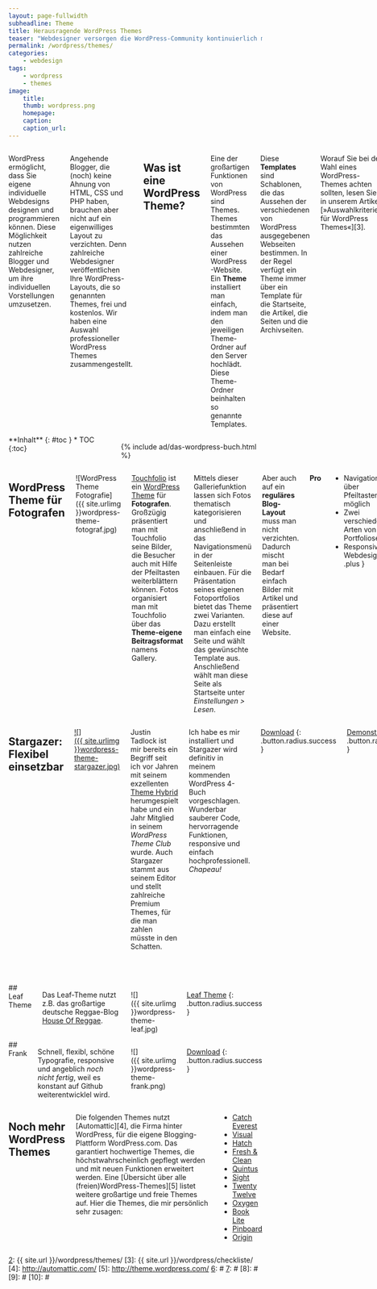 ```yaml
---
layout: page-fullwidth
subheadline: Theme
title: Herausragende WordPress Themes
teaser: "Webdesigner versorgen die WordPress-Community kontinuierlich mit neuen Layouts und Design. Von diesen Themes gibt es mittlerweile eine unüberschaubare Anzahl. Phlow Magazin stellt die herausragende Themes vor."
permalink: /wordpress/themes/
categories:
    - webdesign
tags:
    - wordpress
    - themes
image:
    title: 
    thumb: wordpress.png
    homepage:
    caption:
    caption_url:
---
```

<div class="row">
<div class="large-7 columns" markdown="1">

WordPress ermöglicht, dass Sie eigene individuelle Webdesigns designen und programmieren können. Diese Möglichkeit nutzen zahlreiche Blogger und Webdesigner, um ihre individuellen Vorstellungen umzusetzen.

Angehende Blogger, die (noch) keine Ahnung von HTML, CSS und PHP haben, brauchen aber nicht auf ein eigenwilliges Layout zu verzichten. Denn zahlreiche Webdesigner veröffentlichen Ihre WordPress-Layouts, die so genannten Themes, frei und kostenlos. Wir haben eine Auswahl professioneller WordPress Themes zusammengestellt.


## Was ist eine WordPress Theme?

Eine der großartigen Funktionen von WordPress sind Themes. Themes bestimmten das Aussehen einer WordPress-Website. Ein **Theme** installiert man einfach, indem man den jeweiligen Theme-Ordner auf den Server hochlädt. Diese Theme-Ordner beinhalten so genannte Templates.

Diese **Templates** sind Schablonen, die das Aussehen der verschiedenen von WordPress ausgegebenen Webseiten bestimmen. In der Regel verfügt ein Theme immer über ein Template für die Startseite, die Artikel, die Seiten und die Archivseiten.

Worauf Sie bei der Wahl eines WordPress-Themes achten sollten, lesen Sie in unserem Artikel [»Auswahlkriterien für WordPress Themes«][3].

</div><!-- /.large-7 -->
<div class="large-5 columns">

<div class="panel radius" markdown="1">
**Inhalt**
{: #toc }
*  TOC
{:toc}
</div>

{% include ad/das-wordpress-buch.html %}

</div><!-- /.large-5 -->
</div><!-- /.row -->



<div class="row">
<div class="medium-6 columns" markdown="1">

## WordPress Theme für Fotografen

![WordPress Theme Fotografie]({{ site.urlimg }}wordpress-theme-fotograf.jpg)

[Touchfolio][1] ist ein [WordPress Theme][2] für **Fotografen**. Großzügig präsentiert man mit Touchfolio seine Bilder, die Besucher auch mit Hilfe der Pfeiltasten weiterblättern können. Fotos organisiert man mit Touchfolio über das **Theme-eigene Beitragsformat** namens Gallery.

Mittels dieser Galleriefunktion lassen sich Fotos thematisch kategorisieren und anschließend in das Navigationsmenü in der Seitenleiste einbauen. Für die Präsentation seines eigenen Fotoportfolios bietet das Theme zwei Varianten. Dazu erstellt man einfach eine Seite und wählt das gewünschte Template aus. Anschließend wählt man diese Seite als Startseite unter *Einstellungen > Lesen*.

Aber auch auf ein **reguläres Blog-Layout** muss man nicht verzichten. Dadurch mischt man bei Bedarf einfach Bilder mit Artikel und präsentiert diese auf einer Website.

**Pro**

+ Navigation über Pfeiltasten möglich
+ Zwei verschiedene Arten von Portfolioseiten
+ Responsive Webdesign
{: .plus }

**Contra**

- Keine deutschsprachige Version
{: .minus }

[Download](http://dimsemenov.com/themes/touchfolio/)
{: .button.radius.success }
[Demonstration](http://dimsemenov.com/themes/touchfolio/demo/)
{: .button.radius.success }
[Anleitung](http://dimsemenov.com/themes/touchfolio/installation.html)
{: .button.radius.success }


## Responsive Theme

![]({{ site.urlimg }}theme_responsive.jpg)

*Responsive* ist ein Theme, das in allen Browsern gut aussieht. Das schlicht gestaltete Theme bietet eine **große Bandbreite an Möglichkeiten** für die Gestaltung. Dazu gehören **vier Positionen für Menüs**, **elf Widget-Bereiche** sowie Optionen, um unkompliziert das Logo auszutauschen oder eigene CSS-Stylevorgaben einzugeben.

Außergewöhnlich sind die Möglichkeiten die **Startseite mit verschiedenen Seitenvorlagen** zu gestalten. Sie wollen eine Startseite mit einem Call-To-Action-Button? Kein Problem. Oder soll die Website im klassischen Blog-Look daherkommen? Oder als Magazin? Mit insgesamt **neun Seiten-Vorlagen** bringt man Schwung in Start- und Unterseiten.

Dank dieser zahlreichen Möglichkeiten eignet sich das Responsive Theme für Portofolios, Firmen-Websites oder ganz »normale« Blog-Vorhaben. 

**Pro**

+ Deutschsprachig
+ Äußerst anpassungfähig mit zahlreichen Optionen
+ Neun verschiedene Vorlagen für Seiten
{: .plus }

**Contra**

- Linkfarbe lässt sich nicht in den Optionen anpassen
{: .minus }

[Download](http://wordpress.org/extend/themes/responsive)
{: .button.radius.success }

[Demonstration](http://themeid.com/demo/responsive/)
{: .button.radius.success }

[Anleitung und Informationen](http://cyberchimps.com/forum/free/responsive/)
{: .button.radius.success }



</div><!-- /.medium-6.columns -->
<div class="medium-6 columns" markdown="1">

## Stargazer: Flexibel einsetzbar

[![]({{ site.urlimg }}wordpress-theme-stargazer.jpg)][6]

Justin Tadlock ist mir bereits ein Begriff seit ich vor Jahren mit seinem exzellenten [Theme Hybrid][7] herumgespielt habe und ein Jahr Mitglied in seinem *WordPress Theme Club* wurde. Auch Stargazer stammt aus seinem Editor und stellt zahlreiche Premium Themes, für die man zahlen müsste in den Schatten.

Ich habe es mir installiert und Stargazer wird definitiv in meinem kommenden WordPress 4-Buch vorgeschlagen. Wunderbar sauberer Code, hervorragende Funktionen, responsive und einfach hochprofessionell. *Chapeau!*

 [6]: http://themehybrid.com/themes/stargazer
 [7]: http://themehybrid.com/


[Download](http://wordpress.org/extend/themes/stargazer)
{: .button.radius.success }

[Demonstration](http://locallylost.com/stargazer)
{: .button.radius.success }

[Mehr zum Theme ›](http://themehybrid.com/themes/stargazer)
{: .button.radius.success }





## Yoko WordPress Theme

Yoko ist ein Blog-Theme, das sich sehr gut für **Blogs und Magazine** eignet. Anstelle des typischen zweispaltigen Blog-Layout kommt Yoko mit drei Spalten daher. Zwar ist die mittlere Spalte ein wenig arg schmal, bietet aber für Social Media Links samt Icons und Kategorien mit einem Ort genügend Platz.

![]({{ site.urlimg }}wordpress-theme-yoko.jpg)

Yoko unterscheidet sich von anderen Themes besonders durch das zweite Menu direkt unterhalb der Kopfgrafik. Über dieses Navigationselement kann man hervorragend Besucher leiten und ihnen eine hierarchische Übersicht über die angebotenen Inhalte bieten.

Wie alle Themes der deutschen beiden deutschen WordPress-Entwickler [Ellen und Manuel][1] basiert auch Yoko auf einem **Responsive Webdesign**. Aber nicht nur das Theme ist in Deutsch, sondern auch die **umfangreiche Dokumentation**, die einem hilft, dass Theme passgenau auf die eigenen Bedürfnisse zuzuschneiden.

Auch die kostenpflichtigen Themes von Elmastudio erfreuen sich großer Beliebtheit. Das liegt einerseits an den luftigen Designs und andererseits an wirklich anwenderfreundlichen Preisen.

**Pro**

+ Deutsches Theme
+ [Umfangreiche PDF-Dokumentation mit Videoanleitungen]
+ Außergewöhnliche Navigationsleiste
{: .plus }


[Demo Yoko](http://yoko.elmastudio.de/)
{: .button.radius.success }

[1]: http://www.elmastudio.de/wer-wir-sind/
[2]: http://www.elmastudio.de/wordpress-themes/yoko/




</div><!-- /.medium-6.columns -->
</div><!-- /.row -->



<div class="row">
<div class="medium-6 columns" markdown="1">
## Leaf Theme

Das Leaf-Theme nutzt z.B. das großartige deutsche Reggae-Blog [House Of Reggae](http://www.houseofreggae.de).

![]({{ site.urlimg }}wordpress-theme-leaf.jpg)

[Leaf Theme](http://fatboythemes.com/themes/leaf/)
{: .button.radius.success }


</div><!-- /.medium-6.columns -->
<div class="medium-6 columns" markdown="1">
## Frank

Schnell, flexibl, schöne Typografie, responsive und angeblich  *noch nicht fertig*, weil es konstant auf Github weiterentwicklel wird.

![]({{ site.urlimg }}wordpress-theme-frank.png)

[Download](http://somerandomdude.com/work/frank/)
{: .button.radius.success }


</div><!-- /.medium-6.columns -->
</div><!-- /.row -->


<div class="row">
<div class="medium-6 columns" markdown="1">

## Noch mehr WordPress Themes

Die folgenden Themes nutzt [Automattic][4], die Firma hinter WordPress, für die eigene Blogging-Plattform WordPress.com. Das garantiert hochwertige Themes, die höchstwahrscheinlich gepflegt werden und mit neuen Funktionen erweitert werden. Eine [Übersicht über alle (freien)WordPress-Themes][5] listet weitere großartige und freie Themes auf. Hier die Themes, die mir persönlich sehr zusagen:

* [Catch Everest](http://catchthemes.com/theme-instructions/catch-everest/)
* [Visual](http://themes.wptheming.com/visual/)
* [Hatch](http://alienwp.com/themes/hatch/)
* [Fresh & Clean](http://theme.wordpress.com/themes/fresh-and-clean/)
* [Quintus](http://theme.wordpress.com/themes/quintus/)
* [Sight](http://theme.wordpress.com/themes/sight/)
* [Twenty Twelve](http://theme.wordpress.com/themes/twentytwelve/)
* [Oxygen](http://theme.wordpress.com/themes/oxygen/)
* [Book Lite](http://theme.wordpress.com/themes/book-lite/)
* [Pinboard](http://www.onedesigns.com/wordpress-themes/pinboard)
* [Origin](http://wordpress.org/themes/origin)


</div><!-- /.medium-6.columns -->
<div class="medium-6 columns" markdown="1">



</div><!-- /.medium-6.columns -->
</div><!-- /.row -->








 [1]: http://dimsemenov.com/themes/touchfolio/
 [2]: {{ site.url }}/wordpress/themes/
 [3]: {{ site.url }}/wordpress/checkliste/
 [4]: http://automattic.com/
 [5]: http://theme.wordpress.com/
 [6]: #
 [7]: #
 [8]: #
 [9]: #
 [10]: #